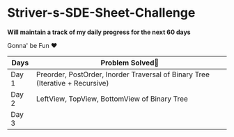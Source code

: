 # Striver-s-SDE-Sheet-Challenge

**Will maintain a track of my daily progress for the next 60 days**

Gonna' be Fun ❤️

| Days  | Problem Solved💯 |
| ------------- | ------------- |
| Day 1 | Preorder, PostOrder, Inorder Traversal of Binary Tree (Iterative + Recursive) |
| Day 2 | LeftView, TopView, BottomView of Binary Tree |
| Day 3 |  |

